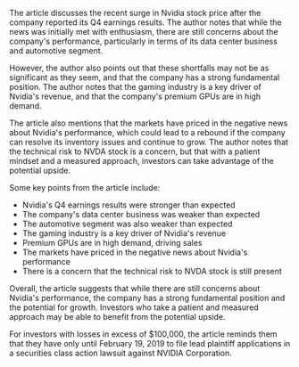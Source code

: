 The article discusses the recent surge in Nvidia stock price after the company reported its Q4 earnings results. The author notes that while the news was initially met with enthusiasm, there are still concerns about the company's performance, particularly in terms of its data center business and automotive segment.

However, the author also points out that these shortfalls may not be as significant as they seem, and that the company has a strong fundamental position. The author notes that the gaming industry is a key driver of Nvidia's revenue, and that the company's premium GPUs are in high demand.

The article also mentions that the markets have priced in the negative news about Nvidia's performance, which could lead to a rebound if the company can resolve its inventory issues and continue to grow. The author notes that the technical risk to NVDA stock is a concern, but that with a patient mindset and a measured approach, investors can take advantage of the potential upside.

Some key points from the article include:

* Nvidia's Q4 earnings results were stronger than expected
* The company's data center business was weaker than expected
* The automotive segment was also weaker than expected
* The gaming industry is a key driver of Nvidia's revenue
* Premium GPUs are in high demand, driving sales
* The markets have priced in the negative news about Nvidia's performance
* There is a concern that the technical risk to NVDA stock is still present

Overall, the article suggests that while there are still concerns about Nvidia's performance, the company has a strong fundamental position and the potential for growth. Investors who take a patient and measured approach may be able to benefit from the potential upside.

For investors with losses in excess of $100,000, the article reminds them that they have only until February 19, 2019 to file lead plaintiff applications in a securities class action lawsuit against NVIDIA Corporation.